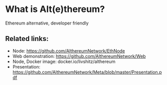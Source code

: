 # What is Alt(e)thereum?
Ethereum alternative, developer friendly

## Related links:
- Node: https://github.com/AlthereumNetwork/EthNode
- Web demonstration: https://github.com/AlthereumNetwork/Web
- Node, Docker image: docker.io/livshitz/althereum
- Presentation: https://github.com/AlthereumNetwork/Meta/blob/master/Presentation.pdf
